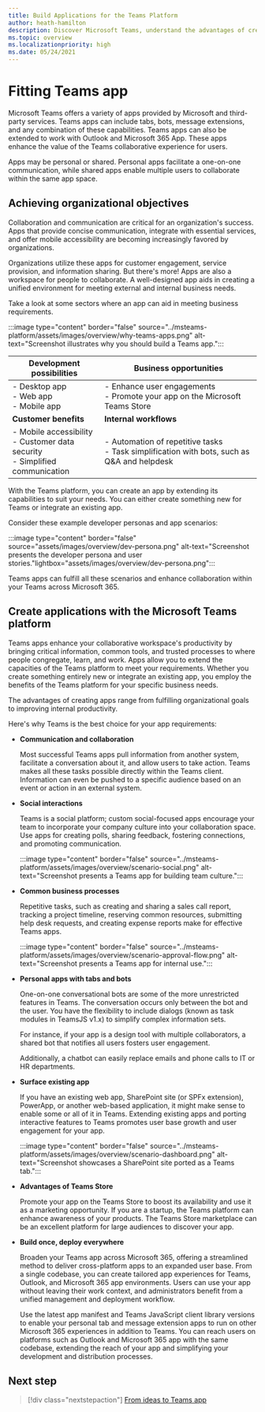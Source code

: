 ```yaml
---
title: Build Applications for the Teams Platform
author: heath-hamilton
description: Discover Microsoft Teams, understand the advantages of creating apps on the Teams platform, and how Teams apps can cater to your business needs.
ms.topic: overview
ms.localizationpriority: high
ms.date: 05/24/2021
---
```

# Fitting Teams app

Microsoft Teams offers a variety of apps provided by Microsoft and third-party services. Teams apps can include tabs, bots, message extensions, and any combination of these capabilities. Teams apps can also be extended to work with Outlook and Microsoft 365 App. These apps enhance the value of the Teams collaborative experience for users.

Apps may be personal or shared. Personal apps facilitate a one-on-one communication, while shared apps enable multiple users to collaborate within the same app space.

## Achieving organizational objectives

Collaboration and communication are critical for an organization's success. Apps that provide concise communication, integrate with essential services, and offer mobile accessibility are becoming increasingly favored by organizations.

Organizations utilize these apps for customer engagement, service provision, and information sharing. But there's more! Apps are also a workspace for people to collaborate. A well-designed app aids in creating a unified environment for meeting external and internal business needs.

Take a look at some sectors where an app can aid in meeting business requirements.

:::image type="content" border="false" source="../msteams-platform/assets/images/overview/why-teams-apps.png" alt-text="Screenshot illustrates why you should build a Teams app.":::

| **Development possibilities** | **Business opportunities** |
| --- | --- |
| - Desktop app <br> - Web app <br> - Mobile app | - Enhance user engagements <br> - Promote your app on the Microsoft Teams Store |
| **Customer benefits** | **Internal workflows** |
| - Mobile accessibility <br> - Customer data security <br> - Simplified communication | - Automation of repetitive tasks <br> - Task simplification with bots, such as Q&A and helpdesk |

With the Teams platform, you can create an app by extending its capabilities to suit your needs. You can either create something new for Teams or integrate an existing app.

Consider these example developer personas and app scenarios:

:::image type="content" border="false" source="assets/images/overview/dev-persona.png" alt-text="Screenshot presents the developer persona and user stories."lightbox="assets/images/overview/dev-persona.png":::

Teams apps can fulfill all these scenarios and enhance collaboration within your Teams across Microsoft 365.

## Create applications with the Microsoft Teams platform

Teams apps enhance your collaborative workspace's productivity by bringing critical information, common tools, and trusted processes to where people congregate, learn, and work. Apps allow you to extend the capacities of the Teams platform to meet your requirements. Whether you create something entirely new or integrate an existing app, you employ the benefits of the Teams platform for your specific business needs.

The advantages of creating apps range from fulfilling organizational goals to improving internal productivity.

Here's why Teams is the best choice for your app requirements:

* **Communication and collaboration**

    Most successful Teams apps pull information from another system, facilitate a conversation about it, and allow users to take action. Teams makes all these tasks possible directly within the Teams client. Information can even be pushed to a specific audience based on an event or action in an external system.

* **Social interactions**

    Teams is a social platform; custom social-focused apps encourage your team to incorporate your company culture into your collaboration space. Use apps for creating polls, sharing feedback, fostering connections, and promoting communication.

    :::image type="content" border="false" source="../msteams-platform/assets/images/overview/scenario-social.png" alt-text="Screenshot presents a Teams app for building team culture.":::

* **Common business processes**

    Repetitive tasks, such as creating and sharing a sales call report, tracking a project timeline, reserving common resources, submitting help desk requests, and creating expense reports make for effective Teams apps.

    :::image type="content" border="false" source="../msteams-platform/assets/images/overview/scenario-approval-flow.png" alt-text="Screenshot presents a Teams app for internal use.":::

* **Personal apps with tabs and bots**

    One-on-one conversational bots are some of the more unrestricted features in Teams. The conversation occurs only between the bot and the user. You have the flexibility to include dialogs (known as task modules in TeamsJS v1.x) to simplify complex information sets.

    For instance, if your app is a design tool with multiple collaborators, a shared bot that notifies all users fosters user engagement.

    Additionally, a chatbot can easily replace emails and phone calls to IT or HR departments.

* **Surface existing app**

    If you have an existing web app, SharePoint site (or SPFx extension), PowerApp, or another web-based application, it might make sense to enable some or all of it in Teams. Extending existing apps and porting interactive features to Teams promotes user base growth and user engagement for your app.

    :::image type="content" border="false" source="../msteams-platform/assets/images/overview/scenario-dashboard.png" alt-text="Screenshot showcases a SharePoint site ported as a Teams tab.":::

* **Advantages of Teams Store**

    Promote your app on the Teams Store to boost its availability and use it as a marketing opportunity. If you are a startup, the Teams platform can enhance awareness of your products. The Teams Store marketplace can be an excellent platform for large audiences to discover your app.

* **Build once, deploy everywhere**

    Broaden your Teams app across Microsoft 365, offering a streamlined method to deliver cross-platform apps to an expanded user base. From a single codebase, you can create tailored app experiences for Teams, Outlook, and Microsoft 365 app environments. Users can use your app without leaving their work context, and administrators benefit from a unified management and deployment workflow.

    Use the latest app manifest and Teams JavaScript client library versions to enable your personal tab and message extension apps to run on other Microsoft 365 experiences in addition to Teams. You can reach users on platforms such as Outlook and Microsoft 365 app with the same codebase, extending the reach of your app and simplifying your development and distribution processes.

## Next step

> [!div class="nextstepaction"]
> [From ideas to Teams app](overview-story.md)